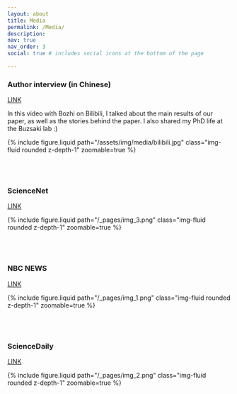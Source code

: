 ```yaml
---
layout: about
title: Media
permalink: /Media/
description: 
nav: true
nav_order: 3
social: true # includes social icons at the bottom of the page

---
```




### Author interview (in Chinese)
[LINK](https://m.bilibili.com/video/BV1Zt421c7QS?vd_source=2ca7452e05e45947c2c40c6d9e492573)

In this video with Bozhi on Bilibili, I talked about the main results of our paper, as well as the stories behind the paper.
I also shared my PhD life at the Buzsaki lab :) 

<div class="row mt-3">
    <div class="col-sm mt-3 mt-md-0">
        {% include figure.liquid path="/assets/img/media/bilibili.jpg" class="img-fluid rounded z-depth-1" zoomable=true %}
    </div>

</div>

<br />
<br />
<br />


### ScienceNet
[LINK](https://news.sciencenet.cn/htmlnews/2024/4/520843.shtm)
<div class="row mt-3">
    <div class="col-sm mt-3 mt-md-0">
        {% include figure.liquid path="/_pages/img_3.png" class="img-fluid rounded z-depth-1" zoomable=true %}
    </div>

</div>

<br />
<br />
<br />




### NBC NEWS
[LINK](https://www.nbcnews.com/health/health-news/brain-chooses-memories-sleep-rcna145159)

<div class="row mt-3">
    <div class="col-sm mt-3 mt-md-0">
        {% include figure.liquid path="/_pages/img_1.png" class="img-fluid rounded z-depth-1" zoomable=true %}
    </div>

</div>

<br />
<br />
<br />

### ScienceDaily
[LINK](https://www.sciencedaily.com/releases/2024/03/240328162613.htm#google_vignette)

<div class="row mt-3">
    <div class="col-sm mt-3 mt-md-0">
        {% include figure.liquid path="/_pages/img_2.png" class="img-fluid rounded z-depth-1" zoomable=true %}
    </div>

</div>